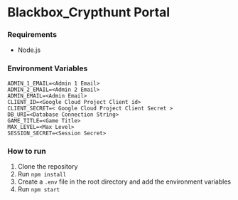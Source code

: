 # Blackbox_Crypthunt Portal

### Requirements
* Node.js

### Environment Variables
```
ADMIN_1_EMAIL=<Admin 1 Email>
ADMIN_2_EMAIL=<Admin 2 Email>
ADMIN_EMAIL=<Admin Email>
CLIENT_ID=<Google Cloud Project Client id>
CLIENT_SECRET=< Google Cloud Project Client Secret >
DB_URI=<Database Connection String>
GAME_TITLE=<Game Title>
MAX_LEVEL=<Max Level>
SESSION_SECRET=<Session Secret>
```

### How to run
1. Clone the repository
2. Run `npm install`
3. Create a `.env` file in the root directory and add the environment variables
4. Run `npm start`


